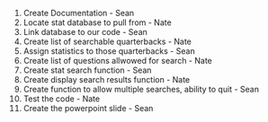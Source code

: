 1. Create Documentation - Sean
2. Locate stat database to pull from - Nate 
3. Link database to our code - Sean
4. Create list of searchable quarterbacks - Nate
5. Assign statistics to those quarterbacks - Sean
6. Create list of questions allwowed for search - Nate
7. Create stat search function - Sean
8. Create display search results function - Nate
9. Create function to allow multiple searches, ability to quit - Sean
10. Test the code - Nate
11. Create the powerpoint slide - Sean
